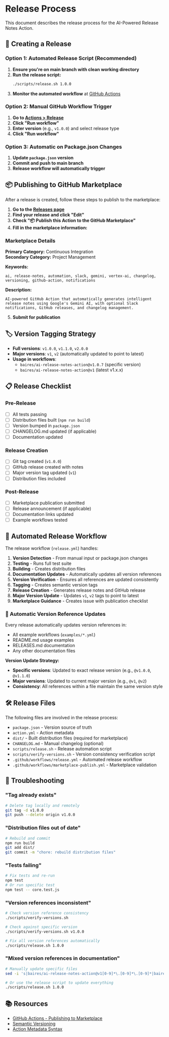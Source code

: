 # Release Process

This document describes the release process for the AI-Powered Release Notes Action.

## 🚀 Creating a Release

### Option 1: Automated Release Script (Recommended)

1. **Ensure you're on main branch with clean working directory**
2. **Run the release script:**
   ```bash
   ./scripts/release.sh 1.0.0
   ```
3. **Monitor the automated workflow** at [GitHub Actions](https://github.com/baires/ai-release-notes-action/actions)

### Option 2: Manual GitHub Workflow Trigger

1. **Go to [Actions > Release](https://github.com/baires/ai-release-notes-action/actions/workflows/release.yml)**
2. **Click "Run workflow"**
3. **Enter version** (e.g., `v1.0.0`) and select release type
4. **Click "Run workflow"**

### Option 3: Automatic on Package.json Changes

1. **Update `package.json` version**
2. **Commit and push to main branch**
3. **Release workflow will automatically trigger**

## 📦 Publishing to GitHub Marketplace

After a release is created, follow these steps to publish to the marketplace:

1. **Go to the [Releases page](https://github.com/baires/ai-release-notes-action/releases)**
2. **Find your release and click "Edit"**
3. **Check "📦 Publish this Action to the GitHub Marketplace"**
4. **Fill in the marketplace information:**

### Marketplace Details

**Primary Category:** Continuous Integration  
**Secondary Category:** Project Management

**Keywords:**
```
ai, release-notes, automation, slack, gemini, vertex-ai, changelog, versioning, github-action, notifications
```

**Description:**
```
AI-powered GitHub Action that automatically generates intelligent release notes using Google's Gemini AI, with optional Slack notifications, GitHub releases, and changelog management.
```

5. **Submit for publication**

## 🏷️ Version Tagging Strategy

- **Full versions**: `v1.0.0`, `v1.1.0`, `v2.0.0`
- **Major versions**: `v1`, `v2` (automatically updated to point to latest)
- **Usage in workflows**:
  - `baires/ai-release-notes-action@v1.0.7` (specific version)
  - `baires/ai-release-notes-action@v1` (latest v1.x.x)

## 📋 Release Checklist

### Pre-Release
- [ ] All tests passing
- [ ] Distribution files built (`npm run build`)
- [ ] Version bumped in `package.json`
- [ ] CHANGELOG.md updated (if applicable)
- [ ] Documentation updated

### Release Creation
- [ ] Git tag created (`v1.0.0`)
- [ ] GitHub release created with notes
- [ ] Major version tag updated (`v1`)
- [ ] Distribution files included

### Post-Release
- [ ] Marketplace publication submitted
- [ ] Release announcement (if applicable)
- [ ] Documentation links updated
- [ ] Example workflows tested

## 🔄 Automated Release Workflow

The release workflow (`release.yml`) handles:

1. **Version Detection** - From manual input or package.json changes
2. **Testing** - Runs full test suite  
3. **Building** - Creates distribution files
4. **Documentation Updates** - Automatically updates all version references
5. **Version Verification** - Ensures all references are updated consistently
6. **Tagging** - Creates semantic version tags
7. **Release Creation** - Generates release notes and GitHub release
8. **Major Version Update** - Updates `v1`, `v2` tags to point to latest
9. **Marketplace Guidance** - Creates issue with publication checklist

### 📝 Automatic Version Reference Updates

Every release automatically updates version references in:
- All example workflows (`examples/*.yml`)
- README.md usage examples
- RELEASES.md documentation
- Any other documentation files

**Version Update Strategy:**
- **Specific versions**: Updated to exact release version (e.g., `@v1.0.0`, `@v1.1.0`)
- **Major versions**: Updated to current major version (e.g., `@v1`, `@v2`)
- **Consistency**: All references within a file maintain the same version style

## 🛠️ Release Files

The following files are involved in the release process:

- `package.json` - Version source of truth
- `action.yml` - Action metadata
- `dist/` - Built distribution files (required for marketplace)
- `CHANGELOG.md` - Manual changelog (optional)
- `scripts/release.sh` - Release automation script
- `scripts/verify-versions.sh` - Version consistency verification script
- `.github/workflows/release.yml` - Automated release workflow
- `.github/workflows/marketplace-publish.yml` - Marketplace validation

## 🔧 Troubleshooting

### "Tag already exists"
```bash
# Delete tag locally and remotely
git tag -d v1.0.0
git push --delete origin v1.0.0
```

### "Distribution files out of date"
```bash
# Rebuild and commit
npm run build
git add dist/
git commit -m "chore: rebuild distribution files"
```

### "Tests failing"
```bash
# Fix tests and re-run
npm test
# Or run specific test
npm test -- core.test.js
```

### "Version references inconsistent"
```bash
# Check version reference consistency
./scripts/verify-versions.sh

# Check against specific version
./scripts/verify-versions.sh v1.0.0

# Fix all version references automatically
./scripts/release.sh 1.0.0
```

### "Mixed version references in documentation"
```bash
# Manually update specific files
sed -i 's|baires/ai-release-notes-action@v1[0-9]*\.[0-9]*\.[0-9]*|baires/ai-release-notes-action@v1.0.7|g' README.md

# Or use the release script to update everything
./scripts/release.sh 1.0.0
```

## 📚 Resources

- [GitHub Actions - Publishing to Marketplace](https://docs.github.com/en/actions/creating-actions/publishing-actions-in-github-marketplace)
- [Semantic Versioning](https://semver.org/)
- [Action Metadata Syntax](https://docs.github.com/en/actions/creating-actions/metadata-syntax-for-github-actions)